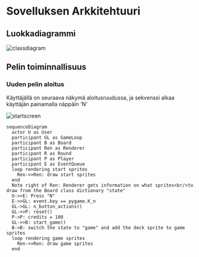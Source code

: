 # Sovelluksen Arkkitehtuuri

## Luokkadiagrammi

![classdiagram](https://user-images.githubusercontent.com/90755361/162941854-de2bd216-9e61-487c-aecc-51c1d12b70d9.png)

## Pelin toiminnallisuus

### Uuden pelin aloitus

Käyttäjällä on seuraava näkymä aloitusruudussa, ja sekvenssi alkaa käyttäjän painamalla näppäin 'N'

![startscreen](https://user-images.githubusercontent.com/90755361/165077096-9966cc6c-79ed-406a-b32d-531af3412a24.png)

```mermaid
sequenceDiagram
  actor U as User
  participant GL as GameLoop
  participant B as Board
  participant Ren as Renderer
  participant R as Round
  participant P as Player
  participant E as EventQueue
  loop rendering start sprites
    Ren->>Ren: draw start sprites
  end
  Note right of Ren: Renderer gets information on what sprites<br/>to draw from the Board class dictionary "state"
  U->>E: Press "N"
  E->>GL: event.key == pygame.K_n
  GL->GL: n_button_actions()
  GL->>P: reset()
  P->P: credits = 100
  GL->>B: start_game()
  B->B: switch the state to "game" and add the deck sprite to game sprites
  loop rendering game sprites
    Ren->>Ren: draw game sprites
  end
```


